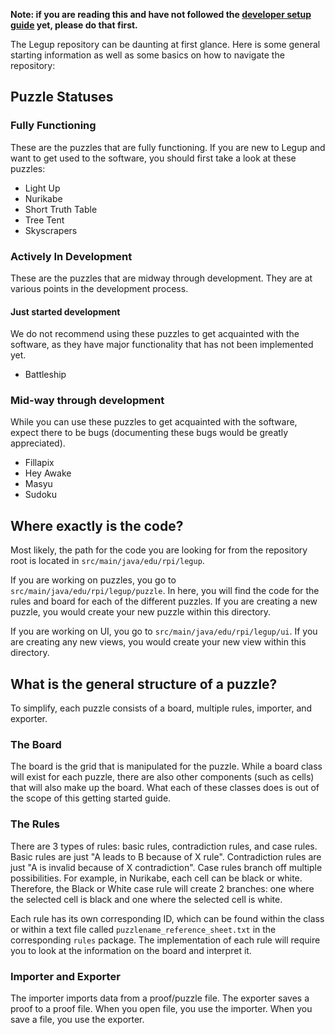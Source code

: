 **Note: if you are reading this and have not followed the [developer setup guide](https://github.com/Bram-Hub/Legup/wiki/Developer-Setup-Guide) yet, please do that first.**

The Legup repository can be daunting at first glance. Here is some general starting information as well as some basics on how to navigate the repository:

## Puzzle Statuses
### Fully Functioning
These are the puzzles that are fully functioning. If you are new to Legup and want to get used to the software, you should first take a look at these puzzles:
* Light Up
* Nurikabe
* Short Truth Table
* Tree Tent
* Skyscrapers

### Actively In Development
These are the puzzles that are midway through development. They are at various points in the development process.

#### Just started development
We do not recommend using these puzzles to get acquainted with the software, as they have major functionality that has not been implemented yet.
* Battleship

### Mid-way through development
While you can use these puzzles to get acquainted with the software, expect there to be bugs (documenting these bugs would be greatly appreciated).
* Fillapix
* Hey Awake
* Masyu
* Sudoku

## Where exactly is the code?
Most likely, the path for the code you are looking for from the repository root is located in `src/main/java/edu/rpi/legup`. 

If you are working on puzzles, you go to `src/main/java/edu/rpi/legup/puzzle`. In here, you will find the code for the rules and board for each of the different puzzles. If you are creating a new puzzle, you would create your new puzzle within this directory.

If you are working on UI, you go to `src/main/java/edu/rpi/legup/ui`. If you are creating any new views, you would create your new view within this directory.

## What is the general structure of a puzzle?
To simplify, each puzzle consists of a board, multiple rules, importer, and exporter.
### The Board
The board is the grid that is manipulated for the puzzle. While a board class will exist for each puzzle, there are also other components (such as cells) that will also make up the board. What each of these classes does is out of the scope of this getting started guide.

### The Rules
There are 3 types of rules: basic rules, contradiction rules, and case rules. Basic rules are just "A leads to B because of X rule". Contradiction rules are just "A is invalid because of X contradiction". Case rules branch off multiple possibilities. For example, in Nurikabe, each cell can be black or white. Therefore, the Black or White case rule will create 2 branches: one where the selected cell is black and one where the selected cell is white.

Each rule has its own corresponding ID, which can be found within the class or within a text file called `puzzlename_reference_sheet.txt` in the corresponding `rules` package. The implementation of each rule will require you to look at the information on the board and interpret it.

### Importer and Exporter
The importer imports data from a proof/puzzle file. The exporter saves a proof to a proof file. When you open file, you use the importer. When you save a file, you use the exporter.